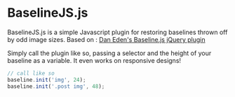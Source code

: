 # BaselineJS.js

BaselineJS.js is a simple Javascript plugin for restoring baselines thrown off by odd image sizes. Based on : [Dan Eden's Baseline.js jQuery plugin](http://daneden.me/baseline/ "Baseline.js")

Simply call the plugin like so, passing a selector and the height of your baseline as a variable. It even works on responsive designs!

```javascript
// call like so
baseline.init('img', 24);
baseline.init('.post img', 48);
```
